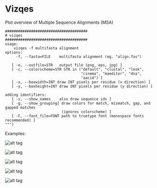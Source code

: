 Vizqes
=======

Plot overview of Multiple Sequence Alignments (MSA)


    ######################################
    # vizqes
    ######################################
    usage:
        vizqes -f multifasta alignment
    options:
         -f, --fasta=FILE    multifasta alignment (eg. "align.fas")

       [ -o, --outfile=STR   output file (png, eps, jpg) ]
       [ -c, --colorscheme=STR STR in ("default", "clustal", "lesk",
                                       "cinema", "maeditor", "dna",
                                       "aacid") ]
       [ -x, --boxwidth=INT draw INT pixels per residue (x direction) ]
       [ -y, --boxheight=INT draw INT pixels per residue (y direction) ]

    adding identifiers:
       [ -s, --show_names    also draw sequence ids ]
       [ -g, --show_grouping] draw colors for match, mismatch, gap, and gapped matches
                              (ignores colorscheme) ]
       [ -F, --font_file=FONT path to truetype font (monospace fonts recommended) ]
    """)
Examples:

![alt tag](https://raw.github.com/janinamass/Vizqes/master/example/ex3.png)

![alt tag](https://raw.github.com/janinamass/Vizqes/master/example/ex2.png)

![alt tag](https://raw.github.com/janinamass/Vizqes/master/example/ex1.png)

![alt tag](https://raw.github.com/janinamass/Vizqes/master/example/dna1.png)

![alt tag](https://raw.github.com/janinamass/Vizqes/master/example/dna2.png)
